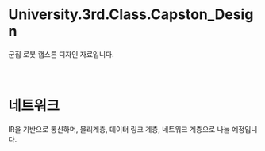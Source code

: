 # University.3rd.Class.Capston_Design
군집 로봇 캡스톤 디자인 자료입니다.     
<br>
<br>
# 네트워크
IR을 기반으로 통신하며, 물리계층, 데이터 링크 계층, 네트워크 계층으로 나눌 예정입니다.     

